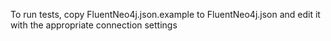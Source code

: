 To run tests, copy FluentNeo4j.json.example to FluentNeo4j.json and edit it with the appropriate connection settings